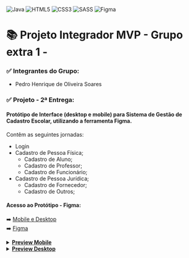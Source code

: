 ![Java](https://img.shields.io/badge/java-%23ED8B00.svg?style=for-the-badge&logo=openjdk&logoColor=white)
![HTML5](https://img.shields.io/badge/html5-%23E34F26.svg?style=for-the-badge&logo=html5&logoColor=white)
![CSS3](https://img.shields.io/badge/css3-%231572B6.svg?style=for-the-badge&logo=css3&logoColor=white)
![SASS](https://img.shields.io/badge/SASS-hotpink.svg?style=for-the-badge&logo=SASS&logoColor=white)
![Figma](https://img.shields.io/badge/figma-%23F24E1E.svg?style=for-the-badge&logo=figma&logoColor=white)

# 📚 Projeto Integrador MVP - Grupo extra 1 - 

### ✅ Integrantes do Grupo:
* Pedro Henrique de Oliveira Soares 

### ✅ Projeto - 2ª Entrega:
#### Protótipo de Interface (desktop e mobile) para Sistema de Gestão de Cadastro Escolar, utilizando a ferramenta Figma.
Contêm as seguintes jornadas: 

* Login
* Cadastro de Pessoa Física;
	* Cadastro de Aluno;
	* Cadastro de Professor;
	* Cadastro de Funcionário;
* Cadastro de Pessoa Jurídica;
	* Cadastro de Fornecedor;
	* Cadastro de Outros;


#### Acesso ao Protótipo - Figma: 
:arrow_right: [Mobile e Desktop](https://www.figma.com/proto/yZSPqvS1tuaX735T4js2t3/Grupo-4---PI---SENAC-EAD?page-id=0%3A1&node-id=4-68&viewport=564%2C729%2C0.07&t=KsQweXgnn2Fzq9rx-1&scaling=min-zoom&starting-point-node-id=4%3A68&show-proto-sidebar=1)
<br>
:arrow_right: [Figma](https://www.figma.com/community/file/1373428361842535889/grupo-4-pi-senac-ead)
<br>


<details>
	<summary> <b><u>Preview Mobile</u></b></summary>
	<img src="https://github.com/maoaktree/pi_grupo04/blob/main/docs/preview_mobile/tela1.jpg?raw=true" alt="preview" width="50%"/>
	<img src="https://github.com/maoaktree/pi_grupo04/blob/main/docs/preview_mobile/tela2.jpg?raw=true" alt="preview" width="50%"/>
	<img src="https://github.com/maoaktree/pi_grupo04/blob/main/docs/preview_mobile/tela3.jpg?raw=true" alt="preview" width="50%"/>
	<img src="https://github.com/maoaktree/pi_grupo04/blob/main/docs/preview_mobile/tela4.jpg?raw=true" alt="preview" width="50%"/>
	<img src="https://github.com/maoaktree/pi_grupo04/blob/main/docs/preview_mobile/tela5.jpg?raw=true" alt="preview" width="50%"/>
	<img src="https://github.com/maoaktree/pi_grupo04/blob/main/docs/preview_mobile/tela6.jpg?raw=true" alt="preview" width="50%"/>
	<img src="https://github.com/maoaktree/pi_grupo04/blob/main/docs/preview_mobile/tela7.jpg?raw=true" alt="preview" width="50%"/>
	<img src="https://github.com/maoaktree/pi_grupo04/blob/main/docs/preview_mobile/tela8.jpg?raw=true" alt="preview" width="50%"/>
	<img src="https://github.com/maoaktree/pi_grupo04/blob/main/docs/preview_mobile/tela9.jpg?raw=true" alt="preview" width="50%"/>
	<img src="https://github.com/maoaktree/pi_grupo04/blob/main/docs/preview_mobile/tela10.jpg?raw=true" alt="preview" width="50%"/>
	<img src="https://github.com/maoaktree/pi_grupo04/blob/main/docs/preview_mobile/tela11.jpg?raw=true" alt="preview" width="50%"/>
	<img src="https://github.com/maoaktree/pi_grupo04/blob/main/docs/preview_mobile/tela12.jpg?raw=true" alt="preview" width="50%"/>
	<img src="https://github.com/maoaktree/pi_grupo04/blob/main/docs/preview_mobile/tela13.jpg?raw=true" alt="preview" width="50%"/>
</details> 

<details>
	<summary> <b><u>Preview Desktop</u></b> </summary>
	<img src="https://github.com/maoaktree/pi_grupo04/blob/main/docs/preview_desktop/tela1.png?raw=true" alt="preview" width="100%"/>
	<img src="https://github.com/maoaktree/pi_grupo04/blob/main/docs/preview_desktop/tela2.png?raw=true" alt="preview" width="100%"/>
	<img src="https://github.com/maoaktree/pi_grupo04/blob/main/docs/preview_desktop/tela3.png?raw=true" alt="preview" width="100%"/>
	<img src="https://github.com/maoaktree/pi_grupo04/blob/main/docs/preview_desktop/tela4.png?raw=true" alt="preview" width="100%"/>
	<img src="https://github.com/maoaktree/pi_grupo04/blob/main/docs/preview_desktop/tela6.png?raw=true" alt="preview" width="100%"/>
	<img src="https://github.com/maoaktree/pi_grupo04/blob/main/docs/preview_desktop/tela5.png?raw=true" alt="preview" width="100%"/>
	<img src="https://github.com/maoaktree/pi_grupo04/blob/main/docs/preview_desktop/tela7.png?raw=true" alt="preview" width="100%"/>
	<img src="https://github.com/maoaktree/pi_grupo04/blob/main/docs/preview_desktop/tela8.png?raw=true" alt="preview" width="100%"/>
	<img src="https://github.com/maoaktree/pi_grupo04/blob/main/docs/preview_desktop/tela9.png?raw=true" alt="preview" width="100%"/>
	<img src="https://github.com/maoaktree/pi_grupo04/blob/main/docs/preview_desktop/tela10.png?raw=true" alt="preview" width="100%"/>
	<img src="https://github.com/maoaktree/pi_grupo04/blob/main/docs/preview_desktop/tela11.png?raw=true" alt="preview" width="100%"/>
	<img src="https://github.com/maoaktree/pi_grupo04/blob/main/docs/preview_desktop/tela12.png?raw=true" alt="preview" width="100%"/>
	<img src="https://github.com/maoaktree/pi_grupo04/blob/main/docs/preview_desktop/tela13.png?raw=true" alt="preview" width="100%"/>

</details> 